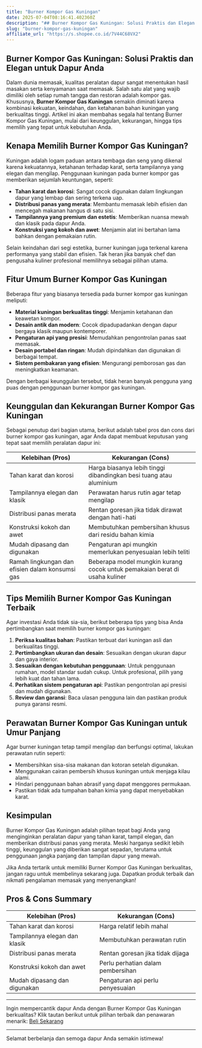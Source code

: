 ```yaml
---
title: "Burner Kompor Gas Kuningan"
date: 2025-07-04T08:16:41.402360Z
description: "## Burner Kompor Gas Kuningan: Solusi Praktis dan Elegan untuk Dapur Anda..."
slug: "burner-kompor-gas-kuningan"
affiliate_url: "https://s.shopee.co.id/7V44C68VX2"
---
```

## Burner Kompor Gas Kuningan: Solusi Praktis dan Elegan untuk Dapur Anda

Dalam dunia memasak, kualitas peralatan dapur sangat menentukan hasil masakan serta kenyamanan saat memasak. Salah satu alat yang wajib dimiliki oleh setiap rumah tangga dan restoran adalah kompor gas. Khususnya, **Burner Kompor Gas Kuningan** semakin diminati karena kombinasi kekuatan, keindahan, dan ketahanan bahan kuningan yang berkualitas tinggi. Artikel ini akan membahas segala hal tentang Burner Kompor Gas Kuningan, mulai dari keunggulan, kekurangan, hingga tips memilih yang tepat untuk kebutuhan Anda.

## Kenapa Memilih Burner Kompor Gas Kuningan?

Kuningan adalah logam paduan antara tembaga dan seng yang dikenal karena kekuatannya, ketahanan terhadap karat, serta tampilannya yang elegan dan mengilap. Penggunaan kuningan pada burner kompor gas memberikan sejumlah keuntungan, seperti:

- **Tahan karat dan korosi**: Sangat cocok digunakan dalam lingkungan dapur yang lembap dan sering terkena uap.
- **Distribusi panas yang merata**: Membantu memasak lebih efisien dan mencegah makanan hangus di satu sisi.
- **Tampilannya yang premium dan estetis**: Memberikan nuansa mewah dan klasik pada dapur Anda.
- **Konstruksi yang kokoh dan awet**: Menjamin alat ini bertahan lama bahkan dengan pemakaian rutin.

Selain keindahan dari segi estetika, burner kuningan juga terkenal karena performanya yang stabil dan efisien. Tak heran jika banyak chef dan pengusaha kuliner profesional memilihnya sebagai pilihan utama.

## Fitur Umum Burner Kompor Gas Kuningan

Beberapa fitur yang biasanya tersedia pada burner kompor gas kuningan meliputi:

- **Material kuningan berkualitas tinggi**: Menjamin ketahanan dan keawetan kompor.
- **Desain antik dan modern**: Cocok dipadupadankan dengan dapur bergaya klasik maupun kontemporer.
- **Pengaturan api yang presisi**: Memudahkan pengontrolan panas saat memasak.
- **Desain portabel dan ringan**: Mudah dipindahkan dan digunakan di berbagai tempat.
- **Sistem pembakaran yang efisien**: Mengurangi pemborosan gas dan meningkatkan keamanan.

Dengan berbagai keunggulan tersebut, tidak heran banyak pengguna yang puas dengan penggunaan burner kompor gas kuningan.

## Keunggulan dan Kekurangan Burner Kompor Gas Kuningan

Sebagai penutup dari bagian utama, berikut adalah tabel pros dan cons dari burner kompor gas kuningan, agar Anda dapat membuat keputusan yang tepat saat memilih peralatan dapur ini:

| Kelebihan (Pros)                               | Kekurangan (Cons)                               |
|------------------------------------------------|------------------------------------------------|
| Tahan karat dan korosi                       | Harga biasanya lebih tinggi dibandingkan besi tuang atau aluminium |
| Tampilannya elegan dan klasik                | Perawatan harus rutin agar tetap mengilap |
| Distribusi panas merata                      | Rentan goresan jika tidak dirawat dengan hati-hati |
| Konstruksi kokoh dan awet                    | Membutuhkan pembersihan khusus dari residu bahan kimia  |
| Mudah dipasang dan digunakan                 | Pengaturan api mungkin memerlukan penyesuaian lebih teliti |
| Ramah lingkungan dan efisien dalam konsumsi gas | Beberapa model mungkin kurang cocok untuk pemakaian berat di usaha kuliner |

## Tips Memilih Burner Kompor Gas Kuningan Terbaik

Agar investasi Anda tidak sia-sia, berikut beberapa tips yang bisa Anda pertimbangkan saat memilih burner kompor gas kuningan:

1. **Periksa kualitas bahan**: Pastikan terbuat dari kuningan asli dan berkualitas tinggi.
2. **Pertimbangkan ukuran dan desain**: Sesuaikan dengan ukuran dapur dan gaya interior.
3. **Sesuaikan dengan kebutuhan penggunaan**: Untuk penggunaan rumahan, model standar sudah cukup. Untuk profesional, pilih yang lebih kuat dan tahan lama.
4. **Perhatikan sistem pengaturan api**: Pastikan pengontrolan api presisi dan mudah digunakan.
5. **Review dan garansi**: Baca ulasan pengguna lain dan pastikan produk punya garansi resmi.

## Perawatan Burner Kompor Gas Kuningan untuk Umur Panjang

Agar burner kuningan tetap tampil mengilap dan berfungsi optimal, lakukan perawatan rutin seperti:

- Membersihkan sisa-sisa makanan dan kotoran setelah digunakan.
- Menggunakan cairan pembersih khusus kuningan untuk menjaga kilau alami.
- Hindari penggunaan bahan abrasif yang dapat menggores permukaan.
- Pastikan tidak ada tumpahan bahan kimia yang dapat menyebabkan karat.

## Kesimpulan

Burner Kompor Gas Kuningan adalah pilihan tepat bagi Anda yang menginginkan peralatan dapur yang tahan karat, tampil elegan, dan memberikan distribusi panas yang merata. Meski harganya sedikit lebih tinggi, keunggulan yang diberikan sangat sepadan, terutama untuk penggunaan jangka panjang dan tampilan dapur yang mewah.

Jika Anda tertarik untuk memiliki Burner Kompor Gas Kuningan berkualitas, jangan ragu untuk membelinya sekarang juga. Dapatkan produk terbaik dan nikmati pengalaman memasak yang menyenangkan!

## Pros & Cons Summary

| Kelebihan (Pros)                       | Kekurangan (Cons)                      |
|----------------------------------------|----------------------------------------|
| Tahan karat dan korosi               | Harga relatif lebih mahal             |
| Tampilannya elegan dan klasik          | Membutuhkan perawatan rutin           |
| Distribusi panas merata                | Rentan goresan jika tidak dijaga      |
| Konstruksi kokoh dan awet              | Perlu perhatian dalam pembersihan   |
| Mudah dipasang dan digunakan           | Pengaturan api perlu penyesuaian     |

---

Ingin mempercantik dapur Anda dengan Burner Kompor Gas Kuningan berkualitas? Klik tautan berikut untuk pilihan terbaik dan penawaran menarik: [Beli Sekarang](https://s.shopee.co.id/7V44C68VX2)

---

Selamat berbelanja dan semoga dapur Anda semakin istimewa!